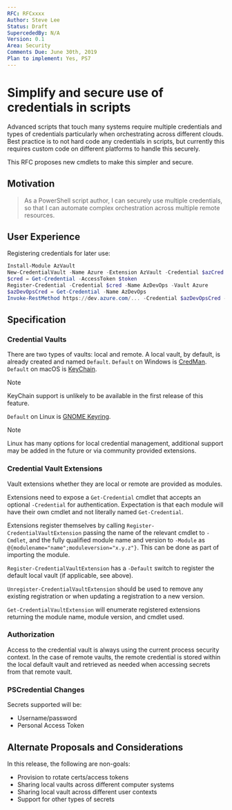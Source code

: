 ```yaml
---
RFC: RFCxxxx
Author: Steve Lee
Status: Draft
SupercededBy: N/A
Version: 0.1
Area: Security
Comments Due: June 30th, 2019
Plan to implement: Yes, PS7
---
```


# Simplify and secure use of credentials in scripts

Advanced scripts that touch many systems require multiple credentials and
types of credentials particularly when orchestrating across different clouds.
Best practice is to not hard code any credentials in scripts, but currently
this requires custom code on different platforms to handle this securely.

This RFC proposes new cmdlets to make this simpler and secure.

## Motivation

> As a PowerShell script author,
> I can securely use multiple credentials,
> so that I can automate complex orchestration across multiple remote resources.

## User Experience

Registering credentials for later use:

```powershell
Install-Module AzVault
New-CredentialVault -Name Azure -Extension AzVault -Credential $azCred
$cred = Get-Credential -AccessToken $token
Register-Credential -Credential $cred -Name AzDevOps -Vault Azure
$azDevOpsCred = Get-Credential -Name AzDevOps
Invoke-RestMethod https://dev.azure.com/... -Credential $azDevOpsCred -Authentication Basic
```

## Specification

### Credential Vaults

There are two types of vaults: local and remote.
A local vault, by default, is already created and named `Default`.
`Default` on Windows is [CredMan](https://docs.microsoft.com/en-us/windows/desktop/SecAuthN/credentials-management).
`Default` on macOS is [KeyChain](https://developer.apple.com/documentation/security/keychain_services).

>[!NOTE]
>KeyChain support is unlikely to be available in the first release of this feature.

`Default` on Linux is [GNOME Keyring](https://wiki.gnome.org/Projects/GnomeKeyring/).

>[!NOTE]
>Linux has many options for local credential management, additional support may be
>added in the future or via community provided extensions.

### Credential Vault Extensions

Vault extensions whether they are local or remote are provided as modules.

Extensions need to expose a `Get-Credential` cmdlet that accepts an optional `-Credential`
for authentication.
Expectation is that each module will have their own cmdlet and not literally
named `Get-Credential`.

Extensions register themselves by calling `Register-CredentialVaultExtension`
passing the name of the relevant cmdlet to `-Cmdlet`, and the fully qualified
module name and version to `-Module` as `@{modulename="name";moduleversion="x.y.z"}`.
This can be done as part of importing the module.

`Register-CredentialVaultExtension` has a `-Default` switch to register the
default local vault (if applicable, see above).

`Unregister-CredentialVaultExtension` should be used to remove any existing
registration or when updating a registration to a new version.

`Get-CredentialVaultExtension` will enumerate registered extensions returning
the module name, module version, and cmdlet used.

### Authorization

Access to the credential vault is always using the current process security context.
In the case of remote vaults, the remote credential is stored within the local
default vault and retrieved as needed when accessing secrets from that remote
vault.

### PSCredential Changes

Secrets supported will be:

- Username/password
- Personal Access Token

## Alternate Proposals and Considerations

In this release, the following are non-goals:

- Provision to rotate certs/access tokens
- Sharing local vaults across different computer systems
- Sharing local vault across different user contexts
- Support for other types of secrets
